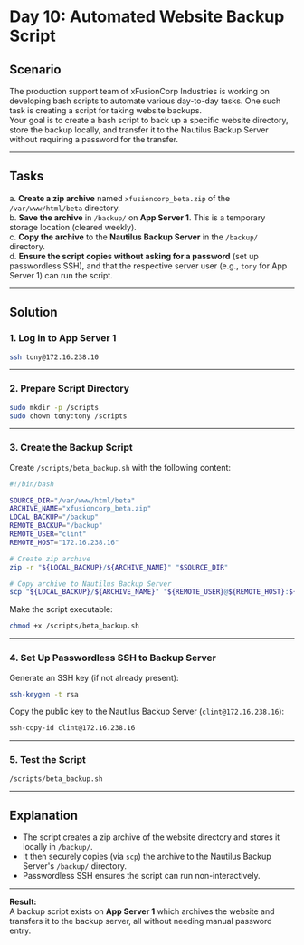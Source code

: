 # Day 10: Automated Website Backup Script

## Scenario

The production support team of xFusionCorp Industries is working on developing bash scripts to automate various day-to-day tasks. One such task is creating a script for taking website backups.  
Your goal is to create a bash script to back up a specific website directory, store the backup locally, and transfer it to the Nautilus Backup Server without requiring a password for the transfer.

---

## Tasks

a. **Create a zip archive** named `xfusioncorp_beta.zip` of the `/var/www/html/beta` directory.  
b. **Save the archive** in `/backup/` on **App Server 1**. This is a temporary storage location (cleared weekly).  
c. **Copy the archive** to the **Nautilus Backup Server** in the `/backup/` directory.  
d. **Ensure the script copies without asking for a password** (set up passwordless SSH), and that the respective server user (e.g., `tony` for App Server 1) can run the script.

---

## Solution

### 1. Log in to App Server 1

```bash
ssh tony@172.16.238.10
```

---

### 2. Prepare Script Directory

```bash
sudo mkdir -p /scripts
sudo chown tony:tony /scripts
```

---

### 3. Create the Backup Script

Create `/scripts/beta_backup.sh` with the following content:

```bash
#!/bin/bash

SOURCE_DIR="/var/www/html/beta"
ARCHIVE_NAME="xfusioncorp_beta.zip"
LOCAL_BACKUP="/backup"
REMOTE_BACKUP="/backup"
REMOTE_USER="clint"
REMOTE_HOST="172.16.238.16"

# Create zip archive
zip -r "${LOCAL_BACKUP}/${ARCHIVE_NAME}" "$SOURCE_DIR"

# Copy archive to Nautilus Backup Server
scp "${LOCAL_BACKUP}/${ARCHIVE_NAME}" "${REMOTE_USER}@${REMOTE_HOST}:${REMOTE_BACKUP}/"
```

Make the script executable:

```bash
chmod +x /scripts/beta_backup.sh
```

---

### 4. Set Up Passwordless SSH to Backup Server

Generate an SSH key (if not already present):

```bash
ssh-keygen -t rsa
```

Copy the public key to the Nautilus Backup Server (`clint@172.16.238.16`):

```bash
ssh-copy-id clint@172.16.238.16
```

---

### 5. Test the Script

```bash
/scripts/beta_backup.sh
```

---

## Explanation

- The script creates a zip archive of the website directory and stores it locally in `/backup/`.
- It then securely copies (via `scp`) the archive to the Nautilus Backup Server's `/backup/` directory.
- Passwordless SSH ensures the script can run non-interactively.

---

**Result:**  
A backup script exists on **App Server 1** which archives the website and transfers it to the backup server, all without needing manual password entry.
